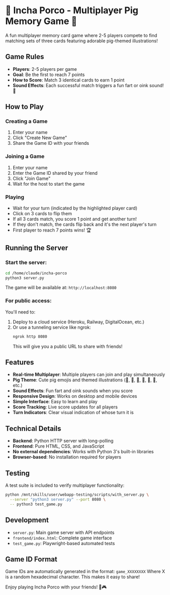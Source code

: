 # 🐷 Incha Porco - Multiplayer Pig Memory Game 🐷

A fun multiplayer memory card game where 2-5 players compete to find matching sets of three cards featuring adorable pig-themed illustrations!

## Game Rules

- **Players**: 2-5 players per game
- **Goal**: Be the first to reach 7 points
- **How to Score**: Match 3 identical cards to earn 1 point
- **Sound Effects**: Each successful match triggers a fun fart or oink sound! 🎵

## How to Play

### Creating a Game
1. Enter your name
2. Click "Create New Game"
3. Share the Game ID with your friends

### Joining a Game
1. Enter your name
2. Enter the Game ID shared by your friend
3. Click "Join Game"
4. Wait for the host to start the game

### Playing
- Wait for your turn (indicated by the highlighted player card)
- Click on 3 cards to flip them
- If all 3 cards match, you score 1 point and get another turn!
- If they don't match, the cards flip back and it's the next player's turn
- First player to reach 7 points wins! 🏆

## Running the Server

### Start the server:
```bash
cd /home/claude/incha-porco
python3 server.py
```

The game will be available at: `http://localhost:8080`

### For public access:
You'll need to:
1. Deploy to a cloud service (Heroku, Railway, DigitalOcean, etc.)
2. Or use a tunneling service like ngrok:
   ```bash
   ngrok http 8080
   ```
   This will give you a public URL to share with friends!

## Features

- **Real-time Multiplayer**: Multiple players can join and play simultaneously
- **Pig Theme**: Cute pig emojis and themed illustrations (🐷, 🐖, 🥓, 🌸, 🎀, 🐽, etc.)
- **Sound Effects**: Fun fart and oink sounds when you score
- **Responsive Design**: Works on desktop and mobile devices
- **Simple Interface**: Easy to learn and play
- **Score Tracking**: Live score updates for all players
- **Turn Indicators**: Clear visual indication of whose turn it is

## Technical Details

- **Backend**: Python HTTP server with long-polling
- **Frontend**: Pure HTML, CSS, and JavaScript
- **No external dependencies**: Works with Python 3's built-in libraries
- **Browser-based**: No installation required for players

## Testing

A test suite is included to verify multiplayer functionality:
```bash
python /mnt/skills/user/webapp-testing/scripts/with_server.py \
  --server "python3 server.py" --port 8080 \
  -- python3 test_game.py
```

## Development

- `server.py`: Main game server with API endpoints
- `frontend/index.html`: Complete game interface
- `test_game.py`: Playwright-based automated tests

## Game ID Format

Game IDs are automatically generated in the format: `game_XXXXXXXX`
Where X is a random hexadecimal character. This makes it easy to share!

Enjoy playing Incha Porco with your friends! 🐷🎮
